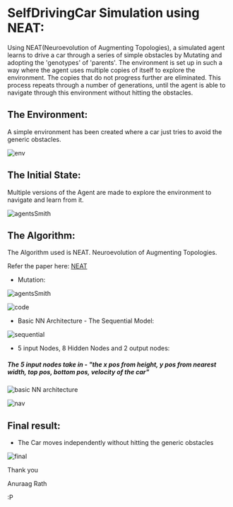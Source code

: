 # SelfDrivingCar Simulation using NEAT:
Using NEAT(Neuroevolution of Augmenting Topologies), a simulated agent learns to drive a car through a series of simple obstacles by Mutating and adopting the 'genotypes' of 'parents'. The environment is set up in such a way where the agent uses multiple copies of itself to explore the environment. The copies that do not progress further are eliminated. This process repeats through a number of generations, until the agent is able to navigate through this environment without hitting the obstacles.

## The Environment:

A simple environment has been created where a car just tries to avoid the generic obstacles.

![env](/img/8.png)

## The Initial State:

Multiple versions of the Agent are made to explore the environment to navigate and learn from it. 

![agentsSmith](/img/1.png)

## The Algorithm:

The Algorithm used is NEAT. Neuroevolution of Augmenting Topologies. 

Refer the paper here: [NEAT](http://nn.cs.utexas.edu/downloads/papers/stanley.ec02.pdf)

- Mutation:

![agentsSmith](/img/10.png)

![code](/img/3.png)

- Basic NN Architecture - The Sequential Model:

![sequential](/img/4.png)

- 5 input Nodes, 8 Hidden Nodes and 2 output nodes:

##### The 5 input nodes take in - "the x pos from height, y pos from nearest width, top pos, bottom pos, velocity of the car"   


![basic NN architecture](/img/5.png)

![nav](/img/7.png)

## Final result:

- The Car moves independently without hitting the generic obstacles

![final](/img/2.png)

Thank you

Anuraag Rath 

:P

